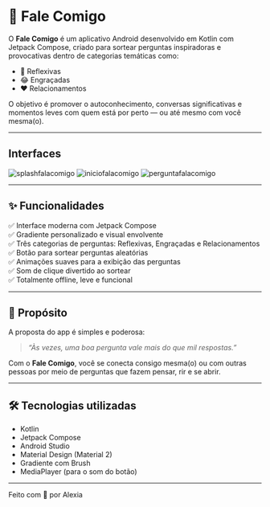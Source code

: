 # 💬 Fale Comigo

O **Fale Comigo** é um aplicativo Android desenvolvido em Kotlin com Jetpack Compose, criado para sortear perguntas inspiradoras e provocativas dentro de categorias temáticas como:

- 🧠 Reflexivas  
- 😂 Engraçadas  
- ❤️ Relacionamentos  

O objetivo é promover o autoconhecimento, conversas significativas e momentos leves com quem está por perto — ou até mesmo com você mesma(o).

---

## Interfaces

![splashfalacomigo](https://github.com/user-attachments/assets/191b497d-d1b8-4d17-8da6-61d8705435bb)
![iniciofalacomigo](https://github.com/user-attachments/assets/1e41a8b2-b287-4590-a275-946d552fc1d1)
![perguntafalacomigo](https://github.com/user-attachments/assets/0d2504ec-4132-4c72-a84b-d0cebef3abf8)

---

## ✨ Funcionalidades

✅ Interface moderna com Jetpack Compose  
✅ Gradiente personalizado e visual envolvente  
✅ Três categorias de perguntas: Reflexivas, Engraçadas e Relacionamentos  
✅ Botão para sortear perguntas aleatórias  
✅ Animações suaves para a exibição das perguntas  
✅ Som de clique divertido ao sortear  
✅ Totalmente offline, leve e funcional

---

## 🎯 Propósito

A proposta do app é simples e poderosa:  
> *“Às vezes, uma boa pergunta vale mais do que mil respostas.”*

Com o **Fale Comigo**, você se conecta consigo mesma(o) ou com outras pessoas por meio de perguntas que fazem pensar, rir e se abrir.

---

## 🛠️ Tecnologias utilizadas

- Kotlin  
- Jetpack Compose  
- Android Studio  
- Material Design (Material 2)  
- Gradiente com Brush  
- MediaPlayer (para o som do botão)

---
Feito com 💜 por Alexia


